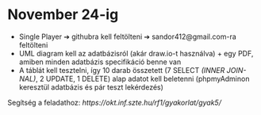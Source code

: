 <h1>November 24-ig</h1>
<ul>
  <li> Single Player ➔ githubra kell feltölteni ➔ sandor412@gmail.com-ra feltölteni </li>
  <li> UML diagram kell az adatbázisról (akár draw.io-t használva) + egy PDF, amiben minden adatbázis specifikáció benne van </li>
  <li> A táblát kell tesztelni, így 10 darab összetett (7 SELECT <i>(INNER JOIN-NAL)</i>, 2 UPDATE, 1 DELETE) alap adatot kell beletenni (phpmyAdminon keresztül adatbázis és pár teszt lekérdezés) </li>
</ul>
<p>Segítség a feladathoz: <i>https://okt.inf.szte.hu/rf1/gyakorlat/gyak5/</i></p>

